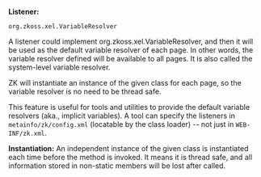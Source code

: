 **Listener:**

`org.zkoss.xel.VariableResolver`

A listener could implement
<javadoc type="interface">org.zkoss.xel.VariableResolver</javadoc>, and
then it will be used as the default variable resolver of each page. In
other words, the variable resolver defined will be available to all
pages. It is also called the system-level variable resolver.

ZK will instantiate an instance of the given class for each page, so the
variable resolver is no need to be thread safe.

This feature is useful for tools and utilities to provide the default
variable resolvers (aka., implicit variables). A tool can specify the
listeners in `metainfo/zk/config.xml` (locatable by the class loader) --
not just in `WEB-INF/zk.xml`.

**Instantiation:** An independent instance of the given class is
instantiated each time before the method is invoked. It means it is
thread safe, and all information stored in non-static members will be
lost after called.
